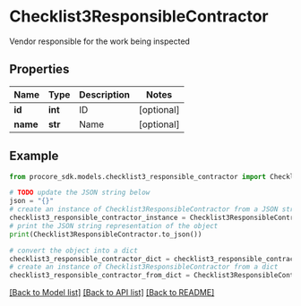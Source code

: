 # Checklist3ResponsibleContractor

Vendor responsible for the work being inspected

## Properties

Name | Type | Description | Notes
------------ | ------------- | ------------- | -------------
**id** | **int** | ID | [optional] 
**name** | **str** | Name | [optional] 

## Example

```python
from procore_sdk.models.checklist3_responsible_contractor import Checklist3ResponsibleContractor

# TODO update the JSON string below
json = "{}"
# create an instance of Checklist3ResponsibleContractor from a JSON string
checklist3_responsible_contractor_instance = Checklist3ResponsibleContractor.from_json(json)
# print the JSON string representation of the object
print(Checklist3ResponsibleContractor.to_json())

# convert the object into a dict
checklist3_responsible_contractor_dict = checklist3_responsible_contractor_instance.to_dict()
# create an instance of Checklist3ResponsibleContractor from a dict
checklist3_responsible_contractor_from_dict = Checklist3ResponsibleContractor.from_dict(checklist3_responsible_contractor_dict)
```
[[Back to Model list]](../README.md#documentation-for-models) [[Back to API list]](../README.md#documentation-for-api-endpoints) [[Back to README]](../README.md)



